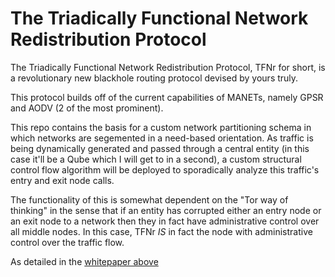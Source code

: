 # The Triadically Functional Network Redistribution Protocol

The Triadically Functional Network Redistribution Protocol, TFNr for short, is a revolutionary new blackhole routing protocol devised by yours truly.

This protocol builds off of the current capabilities of MANETs, namely GPSR and AODV (2 of the most prominent). 

This repo contains the basis for a custom network partitioning schema in which networks are segemented in a need-based orientation. As traffic is being dynamically generated and passed through a central entity (in this case it'll be a Qube which I will get to in a second), a custom structural control flow algorithm will be deployed to sporadically analyze this traffic's entry and exit node calls.

The functionality of this is somewhat dependent on the "Tor way of thinking" in the sense that if an entity has corrupted either an entry node or an exit node to a network then they in fact have administrative control over all middle nodes. In this case, TFNr *IS* in fact the node with administrative control over the traffic flow.

As detailed in the [whitepaper above](./writeup.pdf)
